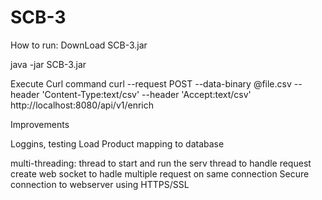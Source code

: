 # SCB-3

How to run:
DownLoad SCB-3.jar

java -jar SCB-3.jar

Execute Curl command
curl --request POST --data-binary @file.csv  --header 'Content-Type:text/csv' --header 'Accept:text/csv' http://localhost:8080/api/v1/enrich


Improvements

Loggins, testing
Load Product mapping to database

multi-threading:
thread to start and run the serv
thread to handle request
create web socket to hadle multiple request on same connection
Secure connection to webserver using HTTPS/SSL
 

